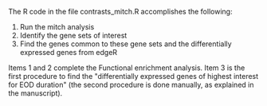 The R code in the file contrasts_mitch.R accomplishes the following:  

1) Run the mitch analysis
2) Identify the gene sets of interest
3) Find the genes common to these gene sets and the differentially expressed genes from edgeR

Items 1 and 2 complete the Functional enrichment analysis. Item 3 is the first procedure to find the "differentially expressed genes of highest interest for EOD duration" (the second procedure is done manually, as explained in the manuscript).
